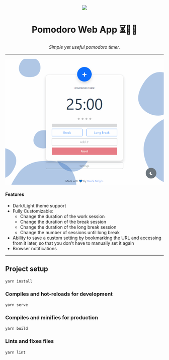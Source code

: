 <p align="center">
<a href="https://app.netlify.com/sites/pomodoro-dante/deploys">
<img src="https://api.netlify.com/api/v1/badges/785eb050-2706-4889-9331-8f7156ed4062/deploy-status">
</a>
</p>

<center>

# Pomodoro Web App ⏳🙇‍♂️
 _Simple yet useful pomodoro timer._

</center>

---

![Dark/Light theme support](./docs/web-theme.gif)

#### Features
* Dark/Light theme support
* Fully Customizable:
    - Change the duration of the work session 
    - Change the duration of the break session 
    - Change the duration of the long break session 
    - Change the number of sessions until long break
* Ability to save a custom setting by bookmarking the URL and accessing from it later, so that you don't have to manually set it again 
* Browser notifications

---
## Project setup
```
yarn install
````

### Compiles and hot-reloads for development
```
yarn serve
```

### Compiles and minifies for production
```
yarn build
```

### Lints and fixes files
```
yarn lint
```